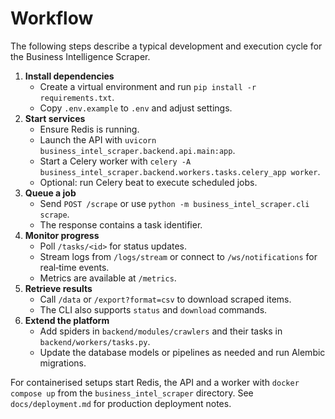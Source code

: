 # Workflow

The following steps describe a typical development and execution cycle for the Business Intelligence Scraper.

1. **Install dependencies**
   - Create a virtual environment and run `pip install -r requirements.txt`.
   - Copy `.env.example` to `.env` and adjust settings.
2. **Start services**
   - Ensure Redis is running.
   - Launch the API with `uvicorn business_intel_scraper.backend.api.main:app`.
   - Start a Celery worker with `celery -A business_intel_scraper.backend.workers.tasks.celery_app worker`.
   - Optional: run Celery beat to execute scheduled jobs.
3. **Queue a job**
   - Send `POST /scrape` or use `python -m business_intel_scraper.cli scrape`.
   - The response contains a task identifier.
4. **Monitor progress**
   - Poll `/tasks/<id>` for status updates.
   - Stream logs from `/logs/stream` or connect to `/ws/notifications` for real‑time events.
   - Metrics are available at `/metrics`.
5. **Retrieve results**
   - Call `/data` or `/export?format=csv` to download scraped items.
   - The CLI also supports `status` and `download` commands.
6. **Extend the platform**
   - Add spiders in `backend/modules/crawlers` and their tasks in `backend/workers/tasks.py`.
   - Update the database models or pipelines as needed and run Alembic migrations.

For containerised setups start Redis, the API and a worker with `docker compose up` from the `business_intel_scraper` directory.  See `docs/deployment.md` for production deployment notes.
